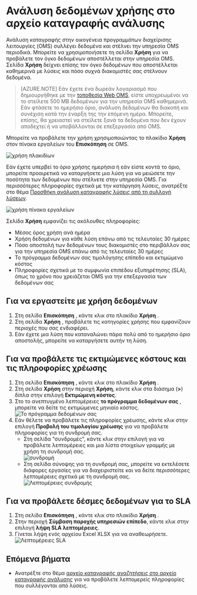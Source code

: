 <properties
    pageTitle="Ανάλυση δεδομένων χρήσης στο αρχείο καταγραφής ανάλυσης | Microsoft Azure"
    description="Μπορείτε να χρησιμοποιήσετε τη σελίδα χρήση στο αρχείο καταγραφής ανάλυσης για να προβάλετε τον όγκο δεδομένων αποστέλλεται στην υπηρεσία OMS."
    services="log-analytics"
    documentationCenter=""
    authors="bandersmsft"
    manager="jwhit"
    editor=""/>

<tags
    ms.service="log-analytics"
    ms.workload="na"
    ms.tgt_pltfrm="na"
    ms.devlang="na"
    ms.topic="get-started-article"
    ms.date="08/11/2016"
    ms.author="banders"/>

# <a name="analyze-data-usage-in-log-analytics"></a>Ανάλυση δεδομένων χρήσης στο αρχείο καταγραφής ανάλυσης

Ανάλυση καταγραφής στην οικογένεια προγραμμάτων διαχείρισης λειτουργίες (OMS) συλλέγει δεδομένα και στέλνει την υπηρεσία OMS περιοδικά.  Μπορείτε να χρησιμοποιήσετε τη σελίδα **Χρήση** για να προβάλετε τον όγκο δεδομένων αποστέλλεται στην υπηρεσία OMS. Σελίδα **Χρήση** δείχνει επίσης τον όγκο δεδομένων που αποστέλλεται καθημερινά με λύσεις και πόσο συχνά διακομιστές σας στέλνουν δεδομένα.

>[AZURE.NOTE] Εάν έχετε ένα δωρεάν λογαριασμό που δημιουργήθηκε με την [τοποθεσία Web OMS](http://www.microsoft.com/oms), είστε υποχρεωμένοι να το στείλετε 500 MB δεδομένων για την υπηρεσία OMS καθημερινά. Εάν φτάσετε το ημερήσιο όριο, ανάλυση δεδομένων θα διακοπή και συνέχιση κατά την έναρξη της την επόμενη ημέρα. Μπορείτε, επίσης, θα χρειαστεί να στείλετε ξανά τα δεδομένα που δεν έχουν αποδεχτεί ή να υποβάλλονται σε επεξεργασία από OMS.

Μπορείτε να προβάλετε την χρήση χρησιμοποιώντας το πλακίδιο **Χρήση** στον πίνακα εργαλείων του **Επισκόπηση** σε OMS.

![χρήση πλακιδίων](./media/log-analytics-usage/usage-tile.png)

Εάν έχετε υπερβεί το όριο χρήσης ημερήσια ή εάν είστε κοντά το όριο, μπορείτε προαιρετικά να καταργήσετε μια λύση για να μειώσετε την ποσότητα των δεδομένων που στέλνετε στην υπηρεσία OMS. Για περισσότερες πληροφορίες σχετικά με την κατάργηση λύσεις, ανατρέξτε στο θέμα [Προσθήκη ανάλυση καταγραφής λύσεις από τη συλλογή λύσεων](log-analytics-add-solutions.md).

![χρήση πίνακα εργαλείων](./media/log-analytics-usage/usage-dashboard.png)

Σελίδα **Χρήση** εμφανίζει τις ακόλουθες πληροφορίες:

- Μέσος όρος χρήση ανά ημέρα
- Χρήση δεδομένων για κάθε λύση επάνω από τις τελευταίες 30 ημέρες
- Πόσο αποστολή των δεδομένων τους διακομιστές στο περιβάλλον σας για την υπηρεσία OMS επάνω από τις τελευταίες 30 ημέρες
- Το πρόγραμμα δεδομένων σας τιμολόγησης επίπεδο και εκτιμώμενο κόστος
- Πληροφορίες σχετικά με το συμφωνία επιπέδου εξυπηρέτησης (SLA), όπως το χρόνο που χρειάζεται OMS για την επεξεργασία των δεδομένων σας

## <a name="to-work-with-usage-data"></a>Για να εργαστείτε με χρήση δεδομένων

1. Στη σελίδα **Επισκόπηση** , κάντε κλικ στο πλακίδιο **Χρήση** .
2. Στη σελίδα **Χρήση** , προβάλετε τις κατηγορίες χρήσης που εμφανίζουν περιοχές που σας ενδιαφέρει.
3. Εάν έχετε μια λύση που καταναλώνει πάρα πολύ από το ημερήσιο όριο αποστολής, μπορείτε να καταργήσετε αυτήν τη λύση.

## <a name="to-view-your-estimated-cost-and-billing-information"></a>Για να προβάλετε τις εκτιμώμενες κόστους και τις πληροφορίες χρέωσης
1. Στη σελίδα **Επισκόπηση** , κάντε κλικ στο πλακίδιο **Χρήση** .
2. Στη σελίδα **Χρήση** στην περιοχή **Χρήση**, κάντε κλικ στα διάσημα (**>**) δίπλα στην επιλογή **Εκτιμώμενη κόστος**.
3. Στο το ανεπτυγμένο λεπτομέρειες **το πρόγραμμα δεδομένων σας** , μπορείτε να δείτε τις εκτιμώμενες μηνιαίο κόστος.  
    ![Το πρόγραμμα δεδομένων σας](./media/log-analytics-usage/usage-data-plan.png)
4. Εάν θέλετε να προβάλετε τις πληροφορίες χρέωσης, κάντε κλικ στην επιλογή **Προβολή του τιμολογίου χρέωσης** για να προβάλετε πληροφορίες για τη συνδρομή σας.
    - Στη σελίδα "συνδρομές", κάντε κλικ στην επιλογή για να προβάλετε λεπτομέρειες και μια λίστα στοιχείων γραμμής με χρήση τη συνδρομή σας.  
        ![συνδρομή](./media/log-analytics-usage/usage-sub01.png)
    - Στη σελίδα σύνοψης για τη συνδρομή σας, μπορείτε να εκτελέσετε διάφορες εργασίες για να διαχειριστείτε και να δείτε περισσότερες λεπτομέρειες σχετικά με τη συνδρομή σας.  
        ![Λεπτομέρειες συνδρομής](./media/log-analytics-usage/usage-sub02.png)

## <a name="to-view-data-batches-for-your-sla"></a>Για να προβάλετε δέσμες δεδομένων για το SLA
1. Στη σελίδα **Επισκόπηση** , κάντε κλικ στο πλακίδιο **Χρήση** .
2. Στην περιοχή **Σύμβαση παροχής υπηρεσιών επίπεδο**, κάντε κλικ στην επιλογή **λήψη SLA λεπτομέρειες**.
3. Γίνεται λήψη ενός αρχείου Excel XLSX για να αναθεωρήσετε.  
    ![Λεπτομέρειες SLA](./media/log-analytics-usage/usage-sla-details.png)

## <a name="next-steps"></a>Επόμενα βήματα

- Ανατρέξτε στο θέμα [αρχείο καταγραφής αναζητήσεις στο αρχείο καταγραφής ανάλυσης](log-analytics-log-searches.md) για να προβάλετε λεπτομερείς πληροφορίες που συλλέγονται από λύσεις.
